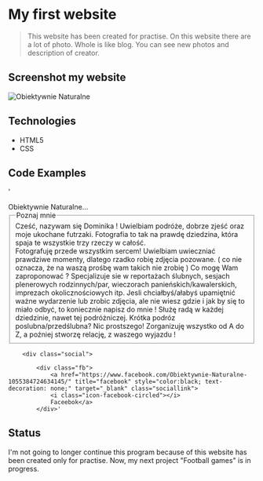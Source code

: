 # My first website    
>This website has been created for practise. On this website there are a lot of photo. Whole is like blog. 
>You can see new photos and description of creator. 

## Screenshot my website 
![Obiektywnie Naturalne](./obiektywnie.png)

## Technologies 
* HTML5
* CSS

## Code Examples 
 '
 	<div id="container">
 		<div id="title"> Obiektywnie Naturalne...</div>
 		<div id="ja"> 
 			<form action="" method="post">
 				<fieldset><legend> Poznaj mnie  </legend>
 					Cześć, nazywam się Dominika ! Uwielbiam podróże, dobrze zjeść oraz moje ukochane futrzaki. Fotografia to tak na prawdę dziedzina, która spaja te wszystkie trzy rzeczy w całość.  
					Fotografuję przede wszystkim sercem! Uwielbiam uwieczniać prawdziwe momenty, dlatego rzadko robię zdjęcia pozowane. ( co nie oznacza, że na waszą prośbę wam takich nie zrobię ) 
					Co mogę Wam zaproponować ? Specjalizuje sie w reportażach ślubnych, sesjach plenerowych rodzinnych/par, wieczorach panieńskich/kawalerskich, imprezach okolicznościowych itp. Jesli chciałbyś/ałabyś upamiętnić ważne wydarzenie lub zrobic zdjęcia, ale nie wiesz gdzie i jak by się to miało odbyć, to koniecznie napisz do mnie ! Służę radą w każdej dziedzinie, 
					nawet tej podróżniczej. Krótka podróz poslubna/przedślubna? Nic prostszego! Zorganizuję wszystko od A do Z, a poźniej stworzę relację, z waszego wyjazdu !  
 				</fieldset>
 			</form>	
 		</div>

 		<div class="social">

 			<div class="fb">
 				<a href="https://www.facebook.com/Obiektywnie-Naturalne-1055384724634145/" title="facebook" style="color:black; text-decoration: none;" target="_blank" class="sociallink">
 				<i class="icon-facebook-circled"></i>
 				Faceebok</a>
			</div>'
		
## Status 
I'm not going to longer continue this program because of this website has been created only for practise. 
Now,  my next project "Football games" is in progress.
		
		
		
		
		
